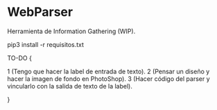 # WebParser
Herramienta de Information Gathering (WIP).

pip3 install -r requisitos.txt

TO-DO {

1 (Tengo que hacer la label de entrada de texto).
2 (Pensar un diseño y hacer la imagen de fondo en PhotoShop).
3 (Hacer código del parser y vincularlo con la salida de texto de la label).

}
